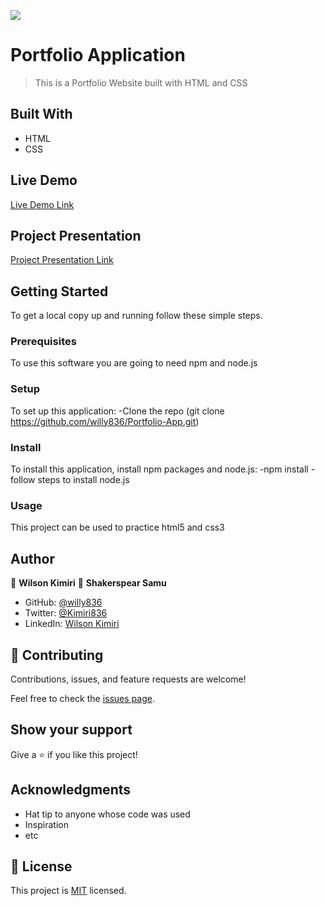 ![](https://img.shields.io/badge/Microverse-blueviolet)

# Portfolio Application

> This is a Portfolio Website built with HTML and CSS


## Built With

- HTML
- CSS

## Live Demo 

[Live Demo Link](https://willy836.github.io/)


## Project Presentation

[Project Presentation Link](https://www.loom.com/share/b708ec4ac0b34e80ac7398dbfcab0a4c)


## Getting Started
To get a local copy up and running follow these simple steps.

### Prerequisites
To use this software you are going to need npm and node.js


### Setup
To set up this application:
    -Clone the repo (git clone https://github.com/willy836/Portfolio-App.git)
    

### Install
To install this application, install npm packages and node.js:
    -npm install
    -follow steps to install node.js

### Usage
This project can be used to practice html5 and css3

## Author

👤 **Wilson Kimiri**
👤 **Shakerspear Samu**

- GitHub: [@willy836](https://github.com/willy836)
- Twitter: [@Kimiri836](https://twitter.com/Kimiri836)
- LinkedIn: [Wilson Kimiri](https://www.linkedin.com/in/wilson-kimiri-420396235/)


## 🤝 Contributing

Contributions, issues, and feature requests are welcome!

Feel free to check the [issues page](https://github.com/willy836/Portfolio-App/issues).

## Show your support

Give a ⭐️ if you like this project!

## Acknowledgments

- Hat tip to anyone whose code was used
- Inspiration
- etc

## 📝 License

This project is [MIT](./LICENSE) licensed.
